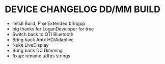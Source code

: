 # DEVICE CHANGELOG DD/MM BUILD
- Initial Build, PixelExtended bringup
- big thanks for LoganDeveloper for tree
- Switch back to QTI Bluetooth
- Bring back Aptx HD/Adaptive 
- Nuke LiveDisplay 
- Bring back DC Dimming
- fixup: rename udfps strings
